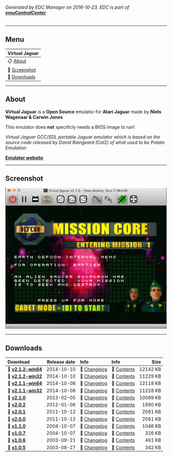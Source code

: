 ###### Generated by EDC Manager on 2016-10-23, EDC is part of [**emuControlCenter**](https://github.com/PhoenixInteractiveNL/emuControlCenter/wiki)
***
## Menu
| **Virtual Jaguar** |
|:---------|
| :clipboard: [About](#about) |
| :sunrise: [Screenshot](#screenshot) |
| :floppy_disk: [Downloads](#downloads) |
***
## About
**Virtual Jaguar** is a **Open Source** emulator for **Atari Jaguar** made by **Niels Wagenaar & Carwin Jones**

This emulator does **not** specificly needs a BIOS image to run!

_Virtual Jaguar GCC/SDL portable Jaguar emulator which is based on the source code released by David Raingeard (Cal2) of what used to be Potato Emulation_

[**Emulator website**](http://icculus.org/virtualjaguar/)
***
## Screenshot
![](https://raw.githubusercontent.com/PhoenixInteractiveNL/edc-masterhook/master/downloadhooks/virtualjaguar/virtualjaguar_screen.jpg)
***
## Downloads
| Download | Release date  | Info       | Info       | Size       |
|:---------|:-------------:|:-----------|:-----------|-----------:|
| :floppy_disk: [**v2.1.2-win64**](https://github.com/PhoenixInteractiveNL/edc-repo0001/raw/master/virtualjaguar/2.1.2-win64.7z) | 2014-10-10 | :page_facing_up: [Changelog](https://github.com/PhoenixInteractiveNL/edc-repo0001/blob/master/virtualjaguar/2.1.2-win64_changelog.txt) | :mag_right: [Contents](https://github.com/PhoenixInteractiveNL/edc-repo0001/blob/master/virtualjaguar/2.1.2-win64_contents.txt) | 12142 KB |
| :floppy_disk: [**v2.1.2-win32**](https://github.com/PhoenixInteractiveNL/edc-repo0001/raw/master/virtualjaguar/2.1.2-win32.7z) | 2014-10-10 | :page_facing_up: [Changelog](https://github.com/PhoenixInteractiveNL/edc-repo0001/blob/master/virtualjaguar/2.1.2-win32_changelog.txt) | :mag_right: [Contents](https://github.com/PhoenixInteractiveNL/edc-repo0001/blob/master/virtualjaguar/2.1.2-win32_contents.txt) | 11229 KB |
| :floppy_disk: [**v2.1.1-win64**](https://github.com/PhoenixInteractiveNL/edc-repo0001/raw/master/virtualjaguar/2.1.1-win64.7z) | 2014-10-08 | :page_facing_up: [Changelog](https://github.com/PhoenixInteractiveNL/edc-repo0001/blob/master/virtualjaguar/2.1.1-win64_changelog.txt) | :mag_right: [Contents](https://github.com/PhoenixInteractiveNL/edc-repo0001/blob/master/virtualjaguar/2.1.1-win64_contents.txt) | 12118 KB |
| :floppy_disk: [**v2.1.1-win32**](https://github.com/PhoenixInteractiveNL/edc-repo0001/raw/master/virtualjaguar/2.1.1-win32.7z) | 2014-10-08 | :page_facing_up: [Changelog](https://github.com/PhoenixInteractiveNL/edc-repo0001/blob/master/virtualjaguar/2.1.1-win32_changelog.txt) | :mag_right: [Contents](https://github.com/PhoenixInteractiveNL/edc-repo0001/blob/master/virtualjaguar/2.1.1-win32_contents.txt) | 11228 KB |
| :floppy_disk: [**v2.1.0**](https://github.com/PhoenixInteractiveNL/edc-repo0001/raw/master/virtualjaguar/2.1.0.7z) | 2013-02-05 | :page_facing_up: [Changelog](https://github.com/PhoenixInteractiveNL/edc-repo0001/blob/master/virtualjaguar/2.1.0_changelog.txt) | :mag_right: [Contents](https://github.com/PhoenixInteractiveNL/edc-repo0001/blob/master/virtualjaguar/2.1.0_contents.txt) | 10099 KB |
| :floppy_disk: [**v2.0.2**](https://github.com/PhoenixInteractiveNL/edc-repo0001/raw/master/virtualjaguar/2.0.2.7z) | 2012-01-06 | :page_facing_up: [Changelog](https://github.com/PhoenixInteractiveNL/edc-repo0001/blob/master/virtualjaguar/2.0.2_changelog.txt) | :mag_right: [Contents](https://github.com/PhoenixInteractiveNL/edc-repo0001/blob/master/virtualjaguar/2.0.2_contents.txt) | 1990 KB |
| :floppy_disk: [**v2.0.1**](https://github.com/PhoenixInteractiveNL/edc-repo0001/raw/master/virtualjaguar/2.0.1.7z) | 2011-10-12 | :page_facing_up: [Changelog](https://github.com/PhoenixInteractiveNL/edc-repo0001/blob/master/virtualjaguar/2.0.1_changelog.txt) | :mag_right: [Contents](https://github.com/PhoenixInteractiveNL/edc-repo0001/blob/master/virtualjaguar/2.0.1_contents.txt) | 2081 KB |
| :floppy_disk: [**v2.0.0**](https://github.com/PhoenixInteractiveNL/edc-repo0001/raw/master/virtualjaguar/2.0.0.7z) | 2011-10-12 | :page_facing_up: [Changelog](https://github.com/PhoenixInteractiveNL/edc-repo0001/blob/master/virtualjaguar/2.0.0_changelog.txt) | :mag_right: [Contents](https://github.com/PhoenixInteractiveNL/edc-repo0001/blob/master/virtualjaguar/2.0.0_contents.txt) | 2081 KB |
| :floppy_disk: [**v1.1.0**](https://github.com/PhoenixInteractiveNL/edc-repo0001/raw/master/virtualjaguar/1.1.0.7z) | 2004-10-07 | :page_facing_up: [Changelog](https://github.com/PhoenixInteractiveNL/edc-repo0001/blob/master/virtualjaguar/1.1.0_changelog.txt) | :mag_right: [Contents](https://github.com/PhoenixInteractiveNL/edc-repo0001/blob/master/virtualjaguar/1.1.0_contents.txt) | 1046 KB |
| :floppy_disk: [**v1.0.7**](https://github.com/PhoenixInteractiveNL/edc-repo0001/raw/master/virtualjaguar/1.0.7.7z) | 2004-10-07 | :page_facing_up: [Changelog](https://github.com/PhoenixInteractiveNL/edc-repo0001/blob/master/virtualjaguar/1.0.7_changelog.txt) | :mag_right: [Contents](https://github.com/PhoenixInteractiveNL/edc-repo0001/blob/master/virtualjaguar/1.0.7_contents.txt) | 326 KB |
| :floppy_disk: [**v1.0.6**](https://github.com/PhoenixInteractiveNL/edc-repo0001/raw/master/virtualjaguar/1.0.6.7z) | 2003-09-21 | :page_facing_up: [Changelog](https://github.com/PhoenixInteractiveNL/edc-repo0001/blob/master/virtualjaguar/1.0.6_changelog.txt) | :mag_right: [Contents](https://github.com/PhoenixInteractiveNL/edc-repo0001/blob/master/virtualjaguar/1.0.6_contents.txt) | 461 KB |
| :floppy_disk: [**v1.0.5**](https://github.com/PhoenixInteractiveNL/edc-repo0001/raw/master/virtualjaguar/1.0.5.7z) | 2003-08-27 | :page_facing_up: [Changelog](https://github.com/PhoenixInteractiveNL/edc-repo0001/blob/master/virtualjaguar/1.0.5_changelog.txt) | :mag_right: [Contents](https://github.com/PhoenixInteractiveNL/edc-repo0001/blob/master/virtualjaguar/1.0.5_contents.txt) | 342 KB |
